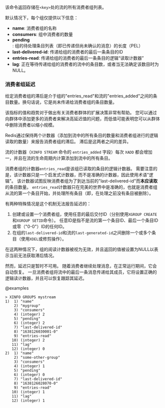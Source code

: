 该命令返回存储在`<key>`处的流的所有消费者组列表。

默认情况下，每个组仅提供以下信息：

* **name**: 消费者组的名称
* **consumers**: 组中消费者的数量
* **pending**: 组的待处理条目列表（即已传递但尚未确认的消息）的长度（PEL）
* **last-delivered-id**: 传递给组的消费者的最后一条条目的ID
* **entries-read**: 传递给组的消费者的最后一条条目的逻辑“读取计数器”
* **lag**: 正在等待传递给组的消费者的流中的条目数，或者当无法确定该数目时为NULL。

### 消费者组延迟

给定消费者组的滞后是介于组的"entries_read"和流的"entries_added"之间的条目数量。换句话说，它是尚未传递给消费者组的条目数量。

该指标的值和趋势对于做出有关消费者群体的扩展决策非常有帮助。
您可以通过向群体中添加更多的消费者来解决高延迟值的问题，而低值可能表明您可以从群体中删除消费者以缩小规模。

Redis通过保持两个计数器（添加到流中的所有条目的数量和消费者组进行的逻辑读取的数量）来报告消费者组的滞后。
滞后是这两者之间的差异。

流的计数器（`XINFO STREAM` 命令的 `entries_added` 字段）每次 `XADD` 都会增加一，并且在流的生命周期内计算添加到流中的所有条目。

消费者组的计数器`entries_read`是该组已读取的条目的逻辑计数器。
需要注意的是，该计数器只是一个启发式计数器，而不是准确的计数器，因此使用术语"逻辑"。
该计数器试图反映消费者组为了到达当前的"last-delivered-id"而**本应读取**的条目数量。
`entries_read`计数器只在完美的世界中是准确的，也就是消费者组从流的第一个条目开始，并处理所有条目（即，在处理之前没有条目被删除）。

有两种特殊情况是这个机制无法报告延迟的：

1. 创建或设置一个消费者组，使用任意的最后交付ID（分别使用`XGROUP CREATE`和`XGROUP SETID`命令）。
   任意ID是指不是流的第一个条目ID、最后一个条目ID或零（"0-0"）ID的任何ID。
2. 在组的`last-delivered-id`和流的`last-generated-id`之间删除一个或多个条目（使用`XDEL`或修剪操作）。

在这两种情况下，组的阅读计数器被视为无效，并且返回的值被设置为NULL以表示当前无法获取滞后情况。

然而，延迟只是暂时不可用。
随着消费者继续处理消息，在正常运行期间，它会自动恢复。
一旦消费者组将流中的最后一条消息传递给其成员，它将设置正确的逻辑读计数器，并且可以恢复跟踪其延迟。

@examples

```
> XINFO GROUPS mystream
1)  1) "name"
    2) "mygroup"
    3) "consumers"
    4) (integer) 2
    5) "pending"
    6) (integer) 2
    7) "last-delivered-id"
    8) "1638126030001-0"
    9) "entries-read"
   10) (integer) 2
   11) "lag"
   12) (integer) 0
2)  1) "name"
    2) "some-other-group"
    3) "consumers"
    4) (integer) 1
    5) "pending"
    6) (integer) 0
    7) "last-delivered-id"
    8) "1638126028070-0"
    9) "entries-read"
   10) (integer) 1
   11) "lag"
   12) (integer) 1
```
